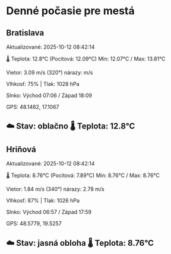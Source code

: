 ﻿# Denné počasie pre mestá

## Bratislava
Aktualizované: 2025-10-12 08:42:14

🌡️ Teplota: 12.8°C 
(Pocitová: 12.09°C)
Min: 12.07°C / Max: 13.81°C

Vietor: 3.09 m/s    (320°) 
nárazy:  m/s

Vlhkosť: 75% | Tlak: 1028 hPa

Slnko: Východ 07:06 / Západ 18:09

GPS: 48.1482, 17.1067

☁️ Stav: oblačno        🌡️ Teplota: 12.8°C
---

## Hriňová
Aktualizované: 2025-10-12 08:42:14

🌡️ Teplota: 8.76°C 
(Pocitová: 7.89°C)
Min: 8.76°C / Max: 8.76°C

Vietor: 1.84 m/s (340°)
nárazy: 2.78 m/s

Vlhkosť: 87% | Tlak: 1026 hPa

Slnko: Východ 06:57 / Západ 17:59

GPS: 48.5779, 19.5257

☁️ Stav: jasná obloha        🌡️ Teplota: 8.76°C
---

